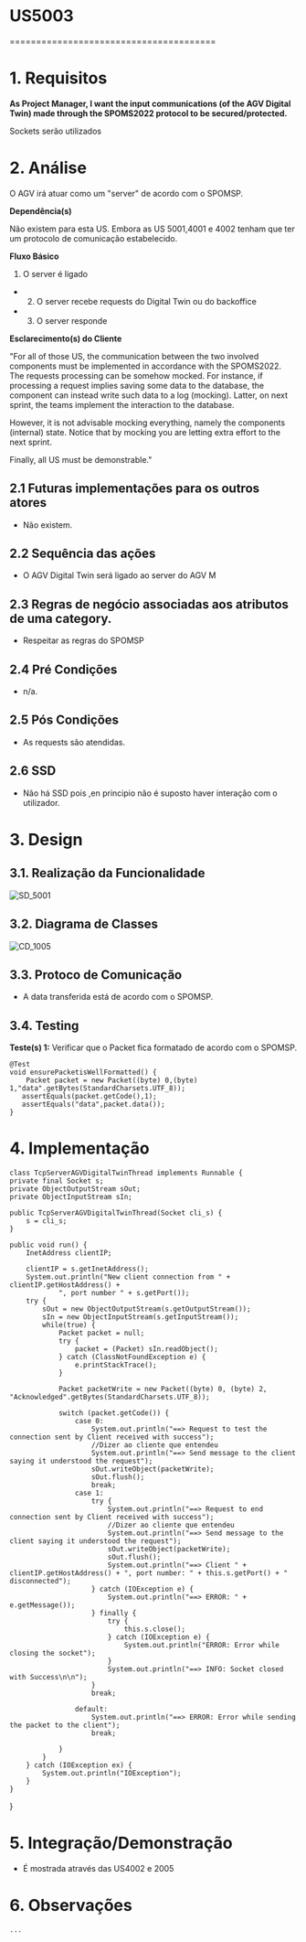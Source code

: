 # US5003
=======================================


# 1. Requisitos

**As Project Manager, I want the input communications (of the AGV Digital Twin) made through the SPOMS2022 protocol to be secured/protected.**

Sockets serão utilizados

# 2. Análise

O AGV irá atuar como um "server" de acordo com o SPOMSP.

**Dependência(s)**

Não existem para esta US. Embora as US 5001,4001 e 4002 tenham que ter um protocolo de comunicação estabelecido. 

**Fluxo Básico**

1. O server é ligado

- 2. O server recebe requests do Digital Twin ou do backoffice

- 3. O server responde

**Esclarecimento(s) do Cliente**




"For all of those US, the communication between the two involved components must be implemented in accordance with the SPOMS2022. The requests processing can be somehow mocked. For instance, if processing a request implies saving some data to the database, the component can instead write such data to a log (mocking). Latter, on next sprint, the teams implement the interaction to the database.

However, it is not advisable mocking everything, namely the components (internal) state. Notice that by mocking you are letting extra effort to the next sprint.

Finally, all US must be demonstrable."


## 2.1 Futuras implementações para os outros atores

* Não existem.

## 2.2 Sequência das ações

* O AGV Digital Twin será ligado ao server do AGV M

## 2.3 Regras de negócio associadas aos atributos de uma category.

* Respeitar as regras do SPOMSP

## 2.4 Pré Condições

* n/a.

## 2.5 Pós Condições

* As requests são atendidas.

## 2.6 SSD

* Não há SSD pois ,en principio não é suposto haver interação com o utilizador.
# 3. Design

## 3.1. Realização da Funcionalidade

![SD_5001](Diagramas/US5001_SD.svg)


## 3.2. Diagrama de Classes

![CD_1005](Diagramas/US5001_CD.svg)


## 3.3. Protoco de Comunicação

* A data transferida está de acordo com o SPOMSP.


## 3.4. Testing

**Teste(s) 1:** Verificar que o Packet fica formatado de acordo com o SPOMSP.

    @Test
    void ensurePacketisWellFormatted() {
        Packet packet = new Packet((byte) 0,(byte) 1,"data".getBytes(StandardCharsets.UTF_8));
       assertEquals(packet.getCode(),1);
       assertEquals("data",packet.data());
    }


# 4. Implementação
    class TcpServerAGVDigitalTwinThread implements Runnable {
    private final Socket s;
    private ObjectOutputStream sOut;
    private ObjectInputStream sIn;

    public TcpServerAGVDigitalTwinThread(Socket cli_s) {
        s = cli_s;
    }

    public void run() {
        InetAddress clientIP;

        clientIP = s.getInetAddress();
        System.out.println("New client connection from " + clientIP.getHostAddress() +
                ", port number " + s.getPort());
        try {
            sOut = new ObjectOutputStream(s.getOutputStream());
            sIn = new ObjectInputStream(s.getInputStream());
            while(true) {
                Packet packet = null;
                try {
                    packet = (Packet) sIn.readObject();
                } catch (ClassNotFoundException e) {
                    e.printStackTrace();
                }

                Packet packetWrite = new Packet((byte) 0, (byte) 2, "Acknowledged".getBytes(StandardCharsets.UTF_8));

                switch (packet.getCode()) {
                    case 0:
                        System.out.println("==> Request to test the connection sent by Client received with success");
                        //Dizer ao cliente que entendeu
                        System.out.println("==> Send message to the client saying it understood the request");
                        sOut.writeObject(packetWrite);
                        sOut.flush();
                        break;
                    case 1:
                        try {
                            System.out.println("==> Request to end connection sent by Client received with success");
                            //Dizer ao cliente que entendeu
                            System.out.println("==> Send message to the client saying it understood the request");
                            sOut.writeObject(packetWrite);
                            sOut.flush();
                            System.out.println("==> Client " + clientIP.getHostAddress() + ", port number: " + this.s.getPort() + " disconnected");
                        } catch (IOException e) {
                            System.out.println("==> ERROR: " + e.getMessage());
                        } finally {
                            try {
                                this.s.close();
                            } catch (IOException e) {
                                System.out.println("ERROR: Error while closing the socket");
                            }
                            System.out.println("==> INFO: Socket closed with Success\n\n");
                        }
                        break;

                    default:
                        System.out.println("==> ERROR: Error while sending the packet to the client");
                        break;

                }
            }
        } catch (IOException ex) {
            System.out.println("IOException");
        }
    }

   
}

# 5. Integração/Demonstração

* É mostrada através das US4002 e 2005

# 6. Observações

    ...
